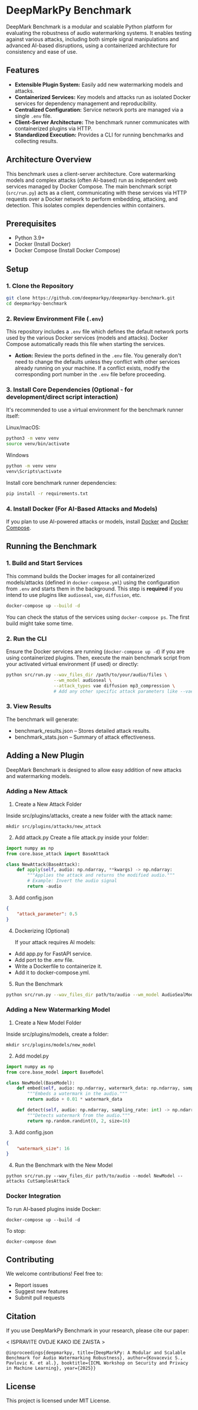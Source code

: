 # DeepMarkPy Benchmark

DeepMark Benchmark is a modular and scalable Python platform for evaluating the robustness of audio watermarking systems. It enables testing against various attacks, including both simple signal manipulations and advanced AI-based disruptions, using a containerized architecture for consistency and ease of use.

## Features

*   **Extensible Plugin System:** Easily add new watermarking models and attacks.
*   **Containerized Services:** Key models and attacks run as isolated Docker services for dependency management and reproducibility.
*   **Centralized Configuration:** Service network ports are managed via a single `.env` file.
*   **Client-Server Architecture:** The benchmark runner communicates with containerized plugins via HTTP.
*   **Standardized Execution:** Provides a CLI for running benchmarks and collecting results.

## Architecture Overview

This benchmark uses a client-server architecture. Core watermarking models and complex attacks (often AI-based) run as independent web services managed by Docker Compose. The main benchmark script (`src/run.py`) acts as a client, communicating with these services via HTTP requests over a Docker network to perform embedding, attacking, and detection. This isolates complex dependencies within containers.

## Prerequisites

*   Python 3.9+
*   Docker (Install Docker)
*   Docker Compose (Install Docker Compose)

## Setup

### 1. Clone the Repository

```bash
git clone https://github.com/deepmarkpy/deepmarkpy-benchmark.git
cd deepmarkpy-benchmark
```

### 2. Review Environment File (`.env`)

This repository includes a `.env` file which defines the default network ports used by the various Docker services (models and attacks). Docker Compose automatically reads this file when starting the services.

*   **Action:** Review the ports defined in the `.env` file. You generally don't need to change the defaults unless they conflict with other services already running on your machine. If a conflict exists, modify the corresponding port number in the `.env` file before proceeding.

### 3. Install Core Dependencies (Optional - for development/direct script interaction)

It's recommended to use a virtual environment for the benchmark runner itself:

Linux/macOS: 
```bash
python3 -m venv venv
source venv/bin/activate
```

Windows
```bash
python -m venv venv
venv\Scripts\activate
```

Install core benchmark runner dependencies:

```bash
pip install -r requirements.txt
```

### 4. Install Docker (For AI-Based Attacks and Models)
If you plan to use AI-powered attacks or models, install [Docker](https://docs.docker.com/engine/install/) and [Docker Compose](https://docs.docker.com/compose/install/).


## Running the Benchmark

### 1. Build and Start Services

This command builds the Docker images for all containerized models/attacks (defined in `docker-compose.yml`) using the configuration from `.env` and starts them in the background. This step is **required** if you intend to use plugins like `audioseal`, `vae`, `diffusion`, etc.
```bash
docker-compose up --build -d
```
You can check the status of the services using `docker-compose ps`. The first build might take some time.

### 2. Run the CLI
Ensure the Docker services are running (`docker-compose up -d`) if you are using containerized plugins. Then, execute the main benchmark script from your activated virtual environment (if used) or directly:

```bash
python src/run.py --wav_files_dir /path/to/your/audio/files \
                  --wm_model audioseal \
                  --attack_types vae diffusion mp3_compression \
                  # Add any other specific attack parameters like --vae_intensity 0.7
```

### 3. View Results

The benchmark will generate:
- benchmark_results.json – Stores detailed attack results.
- benchmark_stats.json – Summary of attack effectiveness.

## Adding a New Plugin

DeepMark Benchmark is designed to allow easy addition of new attacks and watermarking models.

### Adding a New Attack

1.	Create a New Attack Folder

Inside src/plugins/attacks, create a new folder with the attack name:
```Shell
mkdir src/plugins/attacks/new_attack
```
2.	Add attack.py
Create a file attack.py inside your folder:
```python 
import numpy as np
from core.base_attack import BaseAttack

class NewAttack(BaseAttack):
    def apply(self, audio: np.ndarray, **kwargs) -> np.ndarray:
        """Applies the attack and returns the modified audio."""
        # Example: Invert the audio signal
        return -audio
```
3.	Add config.json
```json 
{
    "attack_parameter": 0.5
}
```
4.	Dockerizing (Optional)

    If your attack requires AI models:
  - Add app.py for FastAPI service.
  - Add port to the .env file.
  - Write a Dockerfile to containerize it.
  - Add it to docker-compose.yml.

5.	Run the Benchmark
```bash 
python src/run.py --wav_files_dir path/to/audio --wm_model AudioSealModel --attack_types NewAttack
```

### Adding a New Watermarking Model

1.	Create a New Model Folder

Inside src/plugins/models, create a folder:
```Shell 
mkdir src/plugins/models/new_model
```

2.	Add model.py
```python
import numpy as np
from core.base_model import BaseModel

class NewModel(BaseModel):
    def embed(self, audio: np.ndarray, watermark_data: np.ndarray, sampling_rate: int) -> np.ndarray:
        """Embeds a watermark in the audio."""
        return audio + 0.01 * watermark_data

    def detect(self, audio: np.ndarray, sampling_rate: int) -> np.ndarray:
        """Detects watermark from the audio."""
        return np.random.randint(0, 2, size=16)
```

3.	Add config.json
```json
{
    "watermark_size": 16
}
```

4.	Run the Benchmark with the New Model
```Shell
python src/run.py --wav_files_dir path/to/audio --model NewModel --attacks CutSamplesAttack
```

### Docker Integration

To run AI-based plugins inside Docker:
```Shell
docker-compose up --build -d
```
To stop:
```shell
docker-compose down
```

## Contributing

We welcome contributions! Feel free to:
- Report issues
- Suggest new features
- Submit pull requests

## Citation

If you use DeepMarkPy Benchmark in your research, please cite our paper:

< ISPRAVITE OVDJE KAKO IDE ZAISTA >
```
@inproceedings{deepmarkpy, title={DeepMarkPy: A Modular and Scalable Benchmark for Audio Watermarking Robustness}, author={Kovacevic S., Pavlovic K. et al.}, booktitle={ICML Workshop on Security and Privacy in Machine Learning}, year={2025}}
```

## License

This project is licensed under MIT License.
